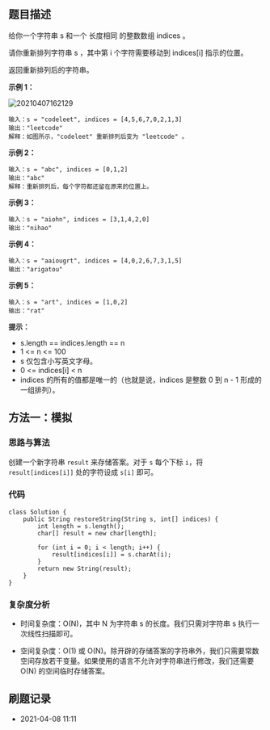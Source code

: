 ## 题目描述

给你一个字符串 s 和一个 长度相同 的整数数组 indices 。

请你重新排列字符串 s ，其中第 i 个字符需要移动到 indices[i] 指示的位置。

返回重新排列后的字符串。

**示例 1：**

![20210407162129](http://cdn.heroxu.com/20210407162129.png)

```
输入：s = "codeleet", indices = [4,5,6,7,0,2,1,3]
输出："leetcode"
解释：如图所示，"codeleet" 重新排列后变为 "leetcode" 。
```

**示例 2：**

```
输入：s = "abc", indices = [0,1,2]
输出："abc"
解释：重新排列后，每个字符都还留在原来的位置上。
```

**示例 3：**

```
输入：s = "aiohn", indices = [3,1,4,2,0]
输出："nihao"
```

**示例 4：**

```
输入：s = "aaiougrt", indices = [4,0,2,6,7,3,1,5]
输出："arigatou"
```

**示例 5：**

```
输入：s = "art", indices = [1,0,2]
输出："rat"
```

**提示：**

- s.length == indices.length == n
- 1 <= n <= 100
- s 仅包含小写英文字母。
- 0 <= indices[i] < n
- indices 的所有的值都是唯一的（也就是说，indices 是整数 0 到 n - 1 形成的一组排列）。


## 方法一：模拟

### 思路与算法

创建一个新字符串 `result` 来存储答案。对于 `s` 每个下标 `i`，将 `result[indices[i]]` 处的字符设成 `s[i]` 即可。

### 代码

```
class Solution {
    public String restoreString(String s, int[] indices) {
        int length = s.length();
        char[] result = new char[length];

        for (int i = 0; i < length; i++) {
            result[indices[i]] = s.charAt(i);
        }
        return new String(result);
    }
}
```

### 复杂度分析

- 时间复杂度：O(N)，其中 N 为字符串 s 的长度。我们只需对字符串 s 执行一次线性扫描即可。

- 空间复杂度：O(1) 或 O(N)。除开辟的存储答案的字符串外，我们只需要常数空间存放若干变量。如果使用的语言不允许对字符串进行修改，我们还需要 O(N) 的空间临时存储答案。

## 刷题记录

- 2021-04-08 11:11

